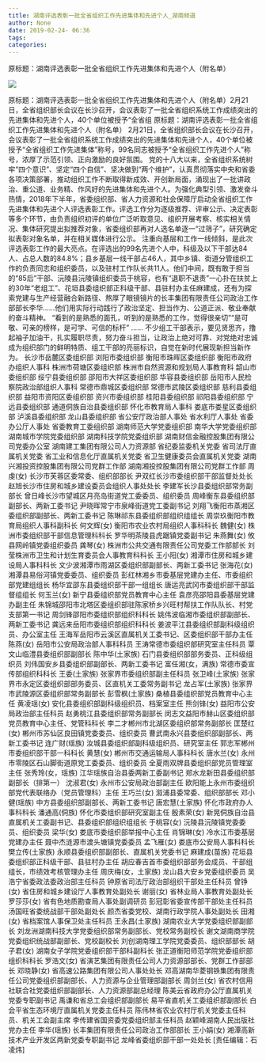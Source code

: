 ```yaml
---
title: 湖南评选表彰一批全省组织工作先进集体和先进个人_湖南频道
author: None
date: 2019-02-24- 06:36
tags: 
categories: 
---
```

原标题：湖南评选表彰一批全省组织工作先进集体和先进个人（附名单）
<!-- more -->
                
<img align="center" border="0" src="http://p2.ifengimg.com/a/2016/0810/204c433878d5cf9size1_w16_h16.png" />
                
            
原标题：湖南评选表彰一批全省组织工作先进集体和先进个人（附名单）2月21日，全省组织部长会议在长沙召开，会议表彰了一批全省组织系统工作成绩突出的先进集体和先进个人，40个单位被授予“全省组
原标题：湖南评选表彰一批全省组织工作先进集体和先进个人（附名单）
2月21日，全省组织部长会议在长沙召开，会议表彰了一批全省组织系统工作成绩突出的先进集体和先进个人，40个单位被授予“全省组织工作先进集体”称号，99名同志被授予“全省组织工作先进个人”称号，浓厚了示范引领、正向激励的良好氛围。
党的十八大以来，全省组织系统树牢“四个意识”、坚定“四个自信”、坚决做到“两个维护”，认真贯彻落实中央和省委各项决策部署，推动组织工作不断取得新成效、开创新局面，涌现出了一批讲政治、重公道、业务精、作风好的先进集体和先进个人。为强化典型引领、激发奋斗热情，2018年下半年，省委组织部、省人力资源和社会保障厅启动全省组织工作先进集体和先进个人评选表彰工作。评选工作分为逐级推荐、评审公示、决定表彰等多个环节，由负责组织初评的单位广泛听取意见、组织开展考察、核实相关情况、集体研究提出拟推荐对象，省委组织部再对人选名单逐一“过筛子”，研究确定拟表彰对象名单，并在相关媒体进行公示。
注重向基层和工作一线倾斜，是此次评选表彰工作的最大亮点。在评选出的99名先进个人中，科级及以下干部达84人、占总人数的84.8%；县乡基层一线干部占46人，其中乡镇、街道分管组织工作的负责同志和组织委员，以及驻村工作队长共11人。他们中间，既有敢于担当的“85后”干部、沅陵县沅陵镇组织委员于桃容，也有“退职不退责”一心扑在扶贫上的30年“老组工”、花垣县委组织部正科级干部、县驻村办主任麻建成，还有为探索党建与生产经营融合新路径、熬厚了眼镜镜片的长丰集团有限责任公司政治工作部部长李华……他们用实际行动践行了政治坚定、担当作为、公道正派、敬业奉献的奋斗精神。
“看到的是熟悉的面孔，听到的是熟悉的工作，觉得很亲切”“是可敬、可亲的榜样，是可学、可信的标杆” …… 不少组工干部表示，要见贤思齐，撸起袖子加油干，扎实履职尽责，努力奋斗担当，让政治上绝对可靠、对党绝对忠诚成为组织部门的鲜明特质、组工干部的亮丽标识，自觉在新时代展现新担当新作为。
长沙市岳麓区委组织部
浏阳市委组织部
衡阳市珠晖区委组织部
衡阳市政府办组织人事科
株洲市荷塘区委组织部
株洲市自然资源和规划局人事教育科
韶山市委组织部
绥宁县委组织部
邵阳市大祥区委组织部
华容县委组织部
岳阳市人民检察院政治部组织人事科
常德市鼎城区委组织部
常德市武陵区委组织部
慈利县委组织部
益阳市资阳区委组织部
资兴市委组织部
桂阳县委组织部
祁阳县委组织部
宁远县委组织部
通道侗族自治县委组织部
怀化市教育局人事科
娄底市娄星区委组织部
泸溪县委组织部
龙山县委组织部
省公安厅政治部人事处
省水利厅人事处
省委办公厅人事处
省委教育工委组织部
湖南师范大学党委组织部
南华大学党委组织部
湖南城市学院党委组织部
湖南科技学院党委组织部
湖南财信金融控股集团有限公司党委办公室
湖南建工集团有限公司人力资源部
省纪委监委机关党委
省司法厅直属机关党委
省工业和信息化厅直属机关党委
省卫生健康委员会直属机关党委
湖南兴湘投资控股集团有限公司党群工作部
湖南湘投控股集团有限公司党群工作部
周虔(女) 长沙市芙蓉区委常委、组织部部长
尹双红长沙市委组织部干部监督处处长
赵旭长沙市住房和城乡建设委员会组织人事处处长
李建军长沙县委组织部常务副部长
曾日峰长沙市望城区月亮岛街道党工委委员、组织委员
周峰衡东县委组织部副部长、两新工委书记
尹晓晖常宁市泉峰街道党工委副书记
刘翔飞衡阳市蒸湘区委组织部副部长、两新工委书记
陈琳祁东县委组织部组织组组长
周崇玖衡阳市教育局组织人事科副科长
何文辉(女) 衡阳市农业农村局组织人事科科长
魏健(女) 株洲市委组织部干部信息管理科科长
罗华明茶陵县虎踞镇党委副书记
朱燕舞(女) 攸县网岭镇党委组织委员
龚琴(女) 株洲市公共交通有限责任公司党委工作部部长
刘莹株洲市卫生和计划生育委员会人事教育科科长
王小阳(女) 湘潭市住房和城乡建设局人事科科长
文少波湘潭市雨湖区委组织部副部长、两新工委书记
张海花(女) 湘潭县易俗河镇党委委员、组织委员
彭红林湘乡市委基层党建办主任、市委组织部党建组组长
杨华宜邵东县委组织部干部一组组长
唐运亮武冈市委组织部干部监督组组长
何玉兰(女) 新宁县委组织部党员教育中心主任
袁彦亮邵阳县委基层党建办副主任
朱锦城邵阳市北塔区委组织部驻陈家桥乡兴旺村帮扶工作队队长、村党支部第一书记
周剑锋邵阳市委组织部组织科科长
姚伟波临湘市委组织部副部长、两新工委书记
龚远来岳阳市委组织部组织科科长
姜波平江县委组织部副科级组织员、办公室主任
王海军岳阳市云溪区直属机关工委书记、区委组织部干部办主任
陈燕(女) 岳阳市公安局政治部人事科科员
王涛常德市委组织部研究室主任科员
覃文山临澧县委组织部副部长
陈中华(土家族) 石门县委组织部部务委员、正科级组织员
刘伟国安乡县委组织部副部长、两新工委书记
富任湘(女，满族) 常德市委宣传部组织科科长
王委(土家族) 张家界市委组织部副主任科员
张卫峰(土家族) 张家界市永定区委组织部部务委员、区直机关工委常务副书记
龙占军(土家族) 张家界市武陵源区委组织部常务副部长
彭雪枫(土家族) 桑植县委组织部党员教育中心主任
黄凌瑶(女) 安化县委组织部副科级组织员、档案室主任
熊剑锋(女) 益阳市公安局政治部主任科员
赵勇桃江县委组织部常务副部长
闵志文益阳市赫山区委组织部党员教育中心主任、党管科科长
李二才郴州市北湖区委组织部常务副部长
匡楚红(女) 郴州市苏仙区良田镇党委委员、组织委员
曹武南永兴县委组织部副部长、两新工委书记
连广财(瑶族) 汝城县委组织部副科级组织员、研究室主任
郭志军郴州市委组织部干部一科科长
黄慧(女) 郴州市交通运输局人事科科长
唐水兰(女) 永州市零陵区石山脚街道原党工委委员、组织委员
全夏雨双牌县委组织部党员管理室主任
张秀玲(女，瑶族) 江华瑶族自治县委两新工委副书记
郑水龙新田县委组织部副部长（排第一）
沈淑君(女) 永州市公安局政治部副主任
欧阳能上永州市委组织部党代表联络办（党员管理科）主任
王巧兰(女) 溆浦县委常委、组织部部长
邓小健(瑶族) 中方县委组织部副部长、两新工委书记
唐宏慧(土家族) 怀化市政府办人事科科长
潘通高(侗族) 怀化市委组织部研究室副主任
殷素荣(女) 新晃侗族自治县直属机关工委副书记、县委组织部组织组组长
于桃容(女) 沅陵县沅陵镇党委委员、组织委员
梁华(女) 娄底市委组织部举报中心主任
肖锦琳(女) 冷水江市委基层党建办主任
聂中杰涟源市渡头塘镇党委委员
孟飞雁(女) 娄底市公安局人事科科长
樊立传(土家族) 永顺县委组织部副部长、直属机关党委书记
麻建成(苗族) 花垣县委组织部正科级干部、县驻村办主任
胡应春吉首市委组织部部务会成员、干部组组长，市绩效考核管理办主任
周庆梅(女，土家族) 龙山县大安乡党委组织委员
吴浩宁省委政法委政治部主任科员
钟原省司法厅政治部组织干部处主任科员
曾铮(女) 省住房和城乡建设厅人事教育处副处长
谢丽(女) 省林业局人事教育处副处长
罗莎莎(女) 省有色地质勘查局人事处副调研员
彭冠彰省委宣传部干部处主任科员
汤国旺省委统战部干部处副处长
颜杰省委党校、湖南行政学院人事处副处长
田湘(女) 省档案馆人事保卫处主任科员
王永昌(土家族) 湖南农业大学党委组织部副部长
刘龙洲湖南科技大学党委组织部常务副部长、党校常务副校长
谢文湖南商学院党委组织统战部副部长、党校副校长
刘创湖南理工学院党委委员、组织部部长
胡子君(女) 湖南女子学院党委组织部干部科副科长
张正道衡阳师范学院党委组织部组织科科长
罗浩文(女) 省演艺集团有限责任公司人力资源部部长、党群工作部部长
邓晓静(女) 省高速公路集团有限公司人事处处长
邓高湖南华菱钢铁集团有限责任公司党委组织部副部长、人力资源与企业管理部副部长
周剑兰(女) 省农村信用社联合社党委组织部副部长、人力资源部副总经理
陈美云省政府办公厅直属机关党委专职副书记
禹谦和省总工会组织部副部长
易平省直机关工委组织部副部长
白会平省生态环境厅直属机关党委主任科员
陈伟林省农业农村厅机关党委主任科员、机关工会副主席
李传建省国资委党委组织部主任科员
赵颖峰湖南人民出版社党办主任
李华(瑶族) 长丰集团有限责任公司政治工作部部长
王小娟(女) 湘潭高新技术产业开发区两新党委专职副书记
龙峰省委组织部干部一处处长
[责任编辑：石凌炜]
            
